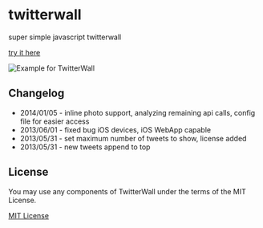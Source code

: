 twitterwall
===========

super simple javascript twitterwall

[try it here](http://tobiashinz.de/twitterwall "http://tobiashinz.de/twitterwall")


![Example for TwitterWall](http://tobiashinz.de/images/work/twitterwall.png)


Changelog
---------

* 2014/01/05 - inline photo support, analyzing remaining api calls, config file for easier access
* 2013/06/01 - fixed bug iOS devices, iOS WebApp capable
* 2013/05/31 - set maximum number of tweets to show, license added
* 2013/05/31 - new tweets append to top

License
---------
You may use any components of TwitterWall under the terms of the MIT License.

[MIT License](https://github.com/tabrecycler/twitterwall/blob/master/MIT-LICENSE.txt "https://github.com/tabrecycler/twitterwall/blob/master/MIT-LICENSE.txt")
